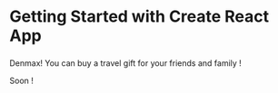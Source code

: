 # Getting Started with Create React App

###

Denmax! You can buy a travel gift for your friends and family !

Soon !
